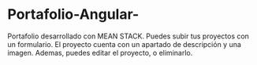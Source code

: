 # Portafolio-Angular-
Portafolio desarrollado con MEAN STACK. Puedes subir tus proyectos con un formulario. El proyecto cuenta con un apartado de descripción y una imagen. Ademas, puedes editar el proyecto, o eliminarlo.
